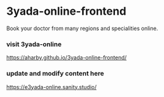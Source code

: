 # 3yada-online-frontend
Book your doctor from many regions and specialities online.

### visit 3yada-online 
https://aharby.github.io/3yada-online-frontend/

### update and modify content here 
https://e3yada-online.sanity.studio/
